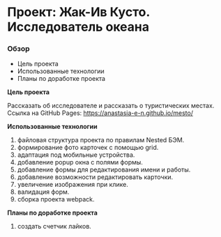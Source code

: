 # Проект: Жак-Ив Кусто. Исследователь океана

### Обзор
* Цель проекта
* Использованные технологии
* Планы по доработке проекта

**Цель проекта**

Рассказать об исследователе и рассказать о туристических местах. Ссылка на GitHub Pages: https://anastasia-e-n.github.io/mesto/

**Использованные технологии**

1. файловая структура проекта по правилам Nested БЭМ.
2. формирование фото карточек с помощью grid.
3. адаптация под мобильные устройства. 
4. добавление popup окна с полями формы.
5. добавление формы для редактирования имени и работы.
6. добавление возможности редактировать карточки.
7. увеличение изображения при клике.
8. валидация форм.
9. сборка проекта webpack.

**Планы по доработке проекта**

1. создать счетчик лайков.
